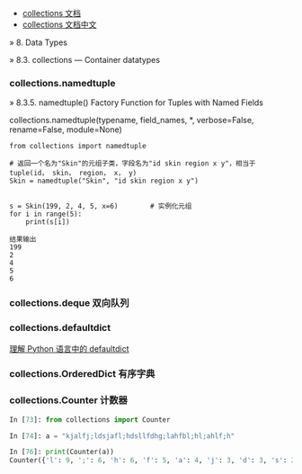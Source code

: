 - [collections 文档](https://docs.python.org/3/library/collections.html)
- [collections 文档中文](https://yiyibooks.cn/xx/python_352/library/collections.html)

» 8. Data Types 

» 8.3. collections — Container datatypes

### collections.namedtuple
» 8.3.5. namedtuple() Factory Function for Tuples with Named Fields

collections.namedtuple(typename, field_names, *, verbose=False, rename=False, module=None)

```
from collections import namedtuple

# 返回一个名为"Skin"的元组子类，字段名为"id skin region x y"，相当于tuple(id， skin， region， x， y)
Skin = namedtuple("Skin", "id skin region x y")


s = Skin(199, 2, 4, 5, x=6)        # 实例化元组
for i in range(5):
    print(s[i])

结果输出
199
2
4
5
6
```
### collections.deque  双向队列
### collections.defaultdict

[理解 Python 语言中的 defaultdict](http://kodango.com/understand-defaultdict-in-python)

### collections.OrderedDict  有序字典
### collections.Counter  计数器

```python
In [73]: from collections import Counter

In [74]: a = "kjalfj;ldsjafl;hdsllfdhg;lahfbl;hl;ahlf;h"

In [76]: print(Counter(a))
Counter({'l': 9, ';': 6, 'h': 6, 'f': 5, 'a': 4, 'j': 3, 'd': 3, 's': 2, 'k': 1, 'g': 1, 'b': 1})
```
